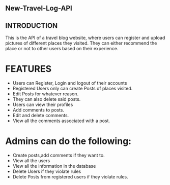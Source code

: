 ## New-Travel-Log-API
## INTRODUCTION
This is the API of a travel blog website, where users can register and upload pictures of different places they visited.
They can either recommend the place or not to other users based on their experience.

# FEATURES
* Users can Register, Login and logout of their accounts
* Registered Users only can create Posts of places visited.
* Edit Posts for whatever reason.
* They can also delete said posts. 
* Users can view their profiles
* Add comments to posts.
* Edit and delete comments.
* View all the comments associated with a post.
# Admins can do the following:
* Create posts,add comments if they want to.
* View all the users
* View all the information in the database
* Delete Users if they violate rules
* Delete Posts from registered users if they violate rules.
